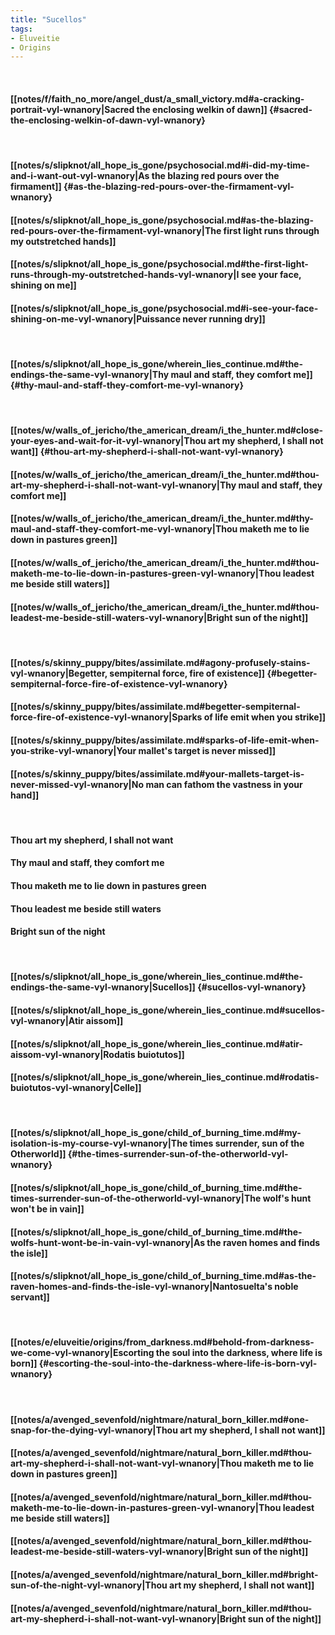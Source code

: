 ```yaml
---
title: "Sucellos"
tags:
- Eluveitie
- Origins
---
```

&nbsp;
#### [[notes/f/faith_no_more/angel_dust/a_small_victory.md#a-cracking-portrait-vyl-wnanory|Sacred the enclosing welkin of dawn]] {#sacred-the-enclosing-welkin-of-dawn-vyl-wnanory}
&nbsp;
#### [[notes/s/slipknot/all_hope_is_gone/psychosocial.md#i-did-my-time-and-i-want-out-vyl-wnanory|As the blazing red pours over the firmament]] {#as-the-blazing-red-pours-over-the-firmament-vyl-wnanory}
#### [[notes/s/slipknot/all_hope_is_gone/psychosocial.md#as-the-blazing-red-pours-over-the-firmament-vyl-wnanory|The first light runs through my outstretched hands]]
#### [[notes/s/slipknot/all_hope_is_gone/psychosocial.md#the-first-light-runs-through-my-outstretched-hands-vyl-wnanory|I see your face, shining on me]]
#### [[notes/s/slipknot/all_hope_is_gone/psychosocial.md#i-see-your-face-shining-on-me-vyl-wnanory|Puissance never running dry]]
&nbsp;
#### [[notes/s/slipknot/all_hope_is_gone/wherein_lies_continue.md#the-endings-the-same-vyl-wnanory|Thy maul and staff, they comfort me]] {#thy-maul-and-staff-they-comfort-me-vyl-wnanory}
&nbsp;
#### [[notes/w/walls_of_jericho/the_american_dream/i_the_hunter.md#close-your-eyes-and-wait-for-it-vyl-wnanory|Thou art my shepherd, I shall not want]] {#thou-art-my-shepherd-i-shall-not-want-vyl-wnanory}
#### [[notes/w/walls_of_jericho/the_american_dream/i_the_hunter.md#thou-art-my-shepherd-i-shall-not-want-vyl-wnanory|Thy maul and staff, they comfort me]]
#### [[notes/w/walls_of_jericho/the_american_dream/i_the_hunter.md#thy-maul-and-staff-they-comfort-me-vyl-wnanory|Thou maketh me to lie down in pastures green]]
#### [[notes/w/walls_of_jericho/the_american_dream/i_the_hunter.md#thou-maketh-me-to-lie-down-in-pastures-green-vyl-wnanory|Thou leadest me beside still waters]]
#### [[notes/w/walls_of_jericho/the_american_dream/i_the_hunter.md#thou-leadest-me-beside-still-waters-vyl-wnanory|Bright sun of the night]]
&nbsp;
#### [[notes/s/skinny_puppy/bites/assimilate.md#agony-profusely-stains-vyl-wnanory|Begetter, sempiternal force, fire of existence]] {#begetter-sempiternal-force-fire-of-existence-vyl-wnanory}
#### [[notes/s/skinny_puppy/bites/assimilate.md#begetter-sempiternal-force-fire-of-existence-vyl-wnanory|Sparks of life emit when you strike]]
#### [[notes/s/skinny_puppy/bites/assimilate.md#sparks-of-life-emit-when-you-strike-vyl-wnanory|Your mallet's target is never missed]]
#### [[notes/s/skinny_puppy/bites/assimilate.md#your-mallets-target-is-never-missed-vyl-wnanory|No man can fathom the vastness in your hand]]
&nbsp;
#### Thou art my shepherd, I shall not want
#### Thy maul and staff, they comfort me
#### Thou maketh me to lie down in pastures green
#### Thou leadest me beside still waters
#### Bright sun of the night
&nbsp;
#### [[notes/s/slipknot/all_hope_is_gone/wherein_lies_continue.md#the-endings-the-same-vyl-wnanory|Sucellos]] {#sucellos-vyl-wnanory}
#### [[notes/s/slipknot/all_hope_is_gone/wherein_lies_continue.md#sucellos-vyl-wnanory|Atir aissom]]
#### [[notes/s/slipknot/all_hope_is_gone/wherein_lies_continue.md#atir-aissom-vyl-wnanory|Rodatis buiotutos]]
#### [[notes/s/slipknot/all_hope_is_gone/wherein_lies_continue.md#rodatis-buiotutos-vyl-wnanory|Celle]]
&nbsp;
#### [[notes/s/slipknot/all_hope_is_gone/child_of_burning_time.md#my-isolation-is-my-course-vyl-wnanory|The times surrender, sun of the Otherworld]] {#the-times-surrender-sun-of-the-otherworld-vyl-wnanory}
#### [[notes/s/slipknot/all_hope_is_gone/child_of_burning_time.md#the-times-surrender-sun-of-the-otherworld-vyl-wnanory|The wolf's hunt won't be in vain]]
#### [[notes/s/slipknot/all_hope_is_gone/child_of_burning_time.md#the-wolfs-hunt-wont-be-in-vain-vyl-wnanory|As the raven homes and finds the isle]]
#### [[notes/s/slipknot/all_hope_is_gone/child_of_burning_time.md#as-the-raven-homes-and-finds-the-isle-vyl-wnanory|Nantosuelta's noble servant]]
&nbsp;
#### [[notes/e/eluveitie/origins/from_darkness.md#behold-from-darkness-we-come-vyl-wnanory|Escorting the soul into the darkness, where life is born]] {#escorting-the-soul-into-the-darkness-where-life-is-born-vyl-wnanory}
&nbsp;
#### [[notes/a/avenged_sevenfold/nightmare/natural_born_killer.md#one-snap-for-the-dying-vyl-wnanory|Thou art my shepherd, I shall not want]]
#### [[notes/a/avenged_sevenfold/nightmare/natural_born_killer.md#thou-art-my-shepherd-i-shall-not-want-vyl-wnanory|Thou maketh me to lie down in pastures green]]
#### [[notes/a/avenged_sevenfold/nightmare/natural_born_killer.md#thou-maketh-me-to-lie-down-in-pastures-green-vyl-wnanory|Thou leadest me beside still waters]]
#### [[notes/a/avenged_sevenfold/nightmare/natural_born_killer.md#thou-leadest-me-beside-still-waters-vyl-wnanory|Bright sun of the night]]
#### [[notes/a/avenged_sevenfold/nightmare/natural_born_killer.md#bright-sun-of-the-night-vyl-wnanory|Thou art my shepherd, I shall not want]]
#### [[notes/a/avenged_sevenfold/nightmare/natural_born_killer.md#thou-art-my-shepherd-i-shall-not-want-vyl-wnanory|Bright sun of the night]]
